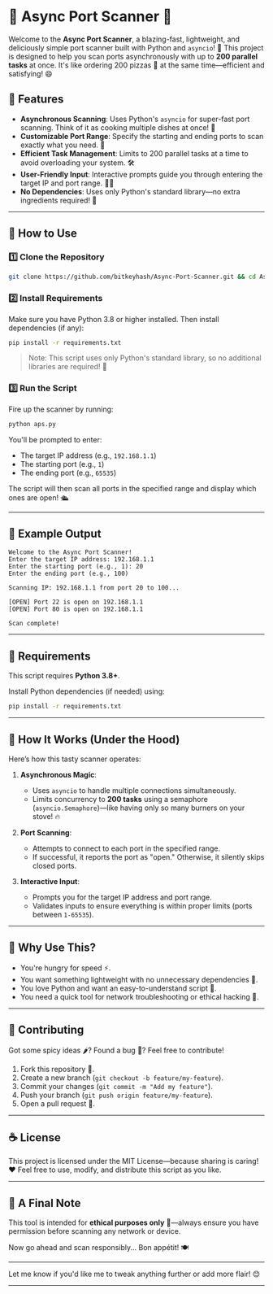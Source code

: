 
# 🍜 Async Port Scanner 🍜

Welcome to the **Async Port Scanner**, a blazing-fast, lightweight, and deliciously simple port scanner built with Python and `asyncio`! 🚀 This project is designed to help you scan ports asynchronously with up to **200 parallel tasks** at once. It's like ordering 200 pizzas 🍕 at the same time—efficient and satisfying! 😄


## 🥡 Features

- **Asynchronous Scanning**: Uses Python's `asyncio` for super-fast port scanning. Think of it as cooking multiple dishes at once! 🍳
- **Customizable Port Range**: Specify the starting and ending ports to scan exactly what you need. 🎯
- **Efficient Task Management**: Limits to 200 parallel tasks at a time to avoid overloading your system. 🛠️
- **User-Friendly Input**: Interactive prompts guide you through entering the target IP and port range. 🧑‍🍳
- **No Dependencies**: Uses only Python's standard library—no extra ingredients required! 🥕

---

## 🥖 How to Use

### 1️⃣ Clone the Repository

```bash
git clone https://github.com/bitkeyhash/Async-Port-Scanner.git && cd Async-Port-Scanner
```

### 2️⃣ Install Requirements

Make sure you have Python 3.8 or higher installed. Then install dependencies (if any):

```bash
pip install -r requirements.txt
```

> Note: This script uses only Python's standard library, so no additional libraries are required! 🎉

### 3️⃣ Run the Script

Fire up the scanner by running:

```bash
python aps.py
```

You'll be prompted to enter:
- The target IP address (e.g., `192.168.1.1`)
- The starting port (e.g., `1`)
- The ending port (e.g., `65535`)

The script will then scan all ports in the specified range and display which ones are open! 🛳️

---

## 🥗 Example Output

```plaintext
Welcome to the Async Port Scanner!
Enter the target IP address: 192.168.1.1
Enter the starting port (e.g., 1): 20
Enter the ending port (e.g., 100)

Scanning IP: 192.168.1.1 from port 20 to 100...

[OPEN] Port 22 is open on 192.168.1.1
[OPEN] Port 80 is open on 192.168.1.1

Scan complete!
```

---

## 🌮 Requirements

This script requires **Python 3.8+**.

Install Python dependencies (if needed) using:

```bash
pip install -r requirements.txt
```

---

## 🍩 How It Works (Under the Hood)

Here’s how this tasty scanner operates:

1. **Asynchronous Magic**:
   - Uses `asyncio` to handle multiple connections simultaneously.
   - Limits concurrency to **200 tasks** using a semaphore (`asyncio.Semaphore`)—like having only so many burners on your stove! 🔥

2. **Port Scanning**:
   - Attempts to connect to each port in the specified range.
   - If successful, it reports the port as "open." Otherwise, it silently skips closed ports.

3. **Interactive Input**:
   - Prompts you for the target IP address and port range.
   - Validates inputs to ensure everything is within proper limits (ports between `1-65535`).

---

## 🧁 Why Use This?

- You're hungry for speed ⚡.
- You want something lightweight with no unnecessary dependencies 🥗.
- You love Python and want an easy-to-understand script 🐍.
- You need a quick tool for network troubleshooting or ethical hacking 🍕.

---

## 🍔 Contributing

Got some spicy ideas 🌶️? Found a bug 🐞? Feel free to contribute!

1. Fork this repository 🍴.
2. Create a new branch (`git checkout -b feature/my-feature`).
3. Commit your changes (`git commit -m "Add my feature"`).
4. Push your branch (`git push origin feature/my-feature`).
5. Open a pull request 🚀.

---

## ☕ License

This project is licensed under the MIT License—because sharing is caring! ❤️ Feel free to use, modify, and distribute this script as you like.

---

## 🍣 A Final Note

This tool is intended for **ethical purposes only** 🙏—always ensure you have permission before scanning any network or device.

Now go ahead and scan responsibly... Bon appétit! 🍽️

---

Let me know if you'd like me to tweak anything further or add more flair! 😊

---
